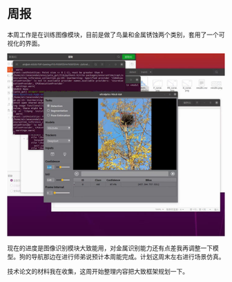 # 周报

  本周工作是在训练图像模块，目前是做了鸟巢和金属锈蚀两个类别，套用了一个可视化的界面。

![image-20250520132224317](https://github.com/ZYJ-Group/wuyuchen/blob/main/%E5%91%A8%E5%B7%A5%E4%BD%9C/yolo_ui.jpg)

  现在的进度是图像识别模块大致能用，对金属识别能力还有点差我再调整一下模型。狗的导航那边在进行师弟说预计本周能完成。计划这周末左右进行场景仿真。

  技术论文的材料我在收集，这周开始整理内容把大致框架规划一下。
